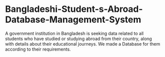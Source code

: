 # Bangladeshi-Student-s-Abroad-Database-Management-System
A government institution in Bangladesh is seeking data related to all students who have studied or studying abroad from their country, along with details about their educational journeys. We made a Database for them according to their requirements.
